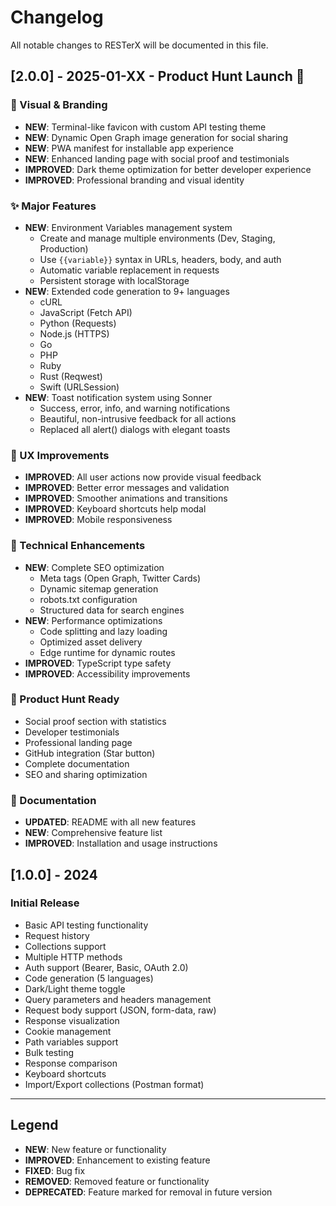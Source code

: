 # Changelog

All notable changes to RESTerX will be documented in this file.

## [2.0.0] - 2025-01-XX - Product Hunt Launch 🚀

### 🎨 Visual & Branding
- **NEW**: Terminal-like favicon with custom API testing theme
- **NEW**: Dynamic Open Graph image generation for social sharing
- **NEW**: PWA manifest for installable app experience
- **NEW**: Enhanced landing page with social proof and testimonials
- **IMPROVED**: Dark theme optimization for better developer experience
- **IMPROVED**: Professional branding and visual identity

### ✨ Major Features
- **NEW**: Environment Variables management system
  - Create and manage multiple environments (Dev, Staging, Production)
  - Use `{{variable}}` syntax in URLs, headers, body, and auth
  - Automatic variable replacement in requests
  - Persistent storage with localStorage
- **NEW**: Extended code generation to 9+ languages
  - cURL
  - JavaScript (Fetch API)
  - Python (Requests)
  - Node.js (HTTPS)
  - Go
  - PHP
  - Ruby
  - Rust (Reqwest)
  - Swift (URLSession)
- **NEW**: Toast notification system using Sonner
  - Success, error, info, and warning notifications
  - Beautiful, non-intrusive feedback for all actions
  - Replaced all alert() dialogs with elegant toasts

### 🎯 UX Improvements
- **IMPROVED**: All user actions now provide visual feedback
- **IMPROVED**: Better error messages and validation
- **IMPROVED**: Smoother animations and transitions
- **IMPROVED**: Keyboard shortcuts help modal
- **IMPROVED**: Mobile responsiveness

### 🔧 Technical Enhancements
- **NEW**: Complete SEO optimization
  - Meta tags (Open Graph, Twitter Cards)
  - Dynamic sitemap generation
  - robots.txt configuration
  - Structured data for search engines
- **NEW**: Performance optimizations
  - Code splitting and lazy loading
  - Optimized asset delivery
  - Edge runtime for dynamic routes
- **IMPROVED**: TypeScript type safety
- **IMPROVED**: Accessibility improvements

### 🎉 Product Hunt Ready
- Social proof section with statistics
- Developer testimonials
- Professional landing page
- GitHub integration (Star button)
- Complete documentation
- SEO and sharing optimization

### 📝 Documentation
- **UPDATED**: README with all new features
- **NEW**: Comprehensive feature list
- **IMPROVED**: Installation and usage instructions

## [1.0.0] - 2024

### Initial Release
- Basic API testing functionality
- Request history
- Collections support
- Multiple HTTP methods
- Auth support (Bearer, Basic, OAuth 2.0)
- Code generation (5 languages)
- Dark/Light theme toggle
- Query parameters and headers management
- Request body support (JSON, form-data, raw)
- Response visualization
- Cookie management
- Path variables support
- Bulk testing
- Response comparison
- Keyboard shortcuts
- Import/Export collections (Postman format)

---

## Legend
- **NEW**: New feature or functionality
- **IMPROVED**: Enhancement to existing feature
- **FIXED**: Bug fix
- **REMOVED**: Removed feature or functionality
- **DEPRECATED**: Feature marked for removal in future version
